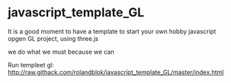 # javascript_template_GL

It is a good moment to have a template to start your own hobby javascript opgen GL project, using three.js

we do what we must because we can

Run templeet gl:  http://raw.githack.com/rolandblok/javascript_template_GL/master/index.html
